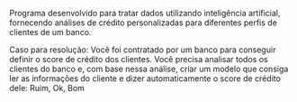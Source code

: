 Programa desenvolvido para tratar dados utilizando inteligência artificial, fornecendo análises de crédito personalizadas para diferentes perfis de clientes de um banco.

Caso para resolução:
Você foi contratado por um banco para conseguir definir o score de crédito dos clientes. Você precisa analisar todos os clientes do banco e, com base nessa análise, criar um modelo que consiga ler as informações do cliente e dizer automaticamente o score de crédito dele: Ruim, Ok, Bom
